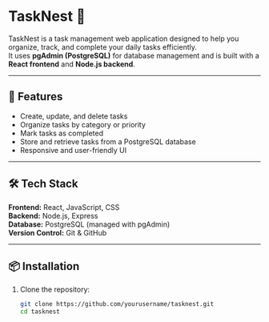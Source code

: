 # TaskNest 🪺

TaskNest is a task management web application designed to help you organize, track, and complete your daily tasks efficiently.  
It uses **pgAdmin (PostgreSQL)** for database management and is built with a **React frontend** and **Node.js backend**.

---

## 🚀 Features
- Create, update, and delete tasks
- Organize tasks by category or priority
- Mark tasks as completed
- Store and retrieve tasks from a PostgreSQL database
- Responsive and user-friendly UI

---

## 🛠 Tech Stack
**Frontend:** React, JavaScript, CSS  
**Backend:** Node.js, Express  
**Database:** PostgreSQL (managed with pgAdmin)  
**Version Control:** Git & GitHub

---

## 📦 Installation
1. Clone the repository:
   ```bash
   git clone https://github.com/yourusername/tasknest.git
   cd tasknest

